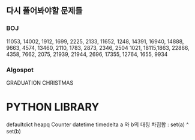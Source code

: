 다시 풀어봐야할 문제들
-----
### BOJ
11053, 14002, 1912, 1699, 2225, 2133, 11652, 1248, 14391, 16940, 14888, 9663, 4574, 13460, 2110, 1783, 2873, 2346, 2504
1021, 18115,1863, 22866, 4358, 7662, 2075, 21939, 21944, 2696, 17355, 12764, 1655, 9934

### Algospot
GRADUATION
CHRISTMAS

# PYTHON LIBRARY
defaultdict
heapq
Counter
datetime
timedelta
a 와 b의 대칭 차집합 : set(a) ^ set(b)
